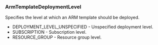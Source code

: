 ### ArmTemplateDeploymentLevel
Specifies the level at which an ARM template should be deployed.

- DEPLOYMENT_LEVEL_UNSPECIFIED - Unspecified deployment level.
- SUBSCRIPTION - Subscription level.
- RESOURCE_GROUP - Resource group level.
